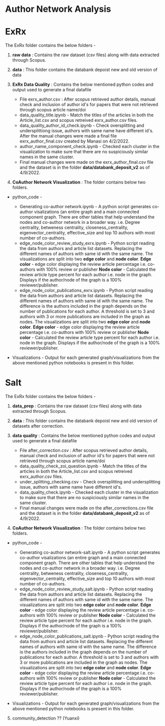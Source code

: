 # Author Network Analysis

# ExRx
The ExRx folder contains the below folders -
  1. **raw data** : Contains the raw dataset (csv files) along with data extracted through Scopus.  
  2. **data** : This folder contains the databank depoist new and old version of data
  3. **ExRx Data Quality** : Contains the below mentioned python codes and output used to generate a final datafile 
     - File exrx_author.csv : After scopus retrieved author details, manual check and inclusion of author id's for papers that were not retrieved through scopus article name/doi
     - data_quality_title.ipynb - Match the titles of the articles in both the Article_list.csv and scopus retreived exrx_author.csv files.
     - data_quality_author_id_check.ipynb - Check oversplitting and undersplittiong issue, authors with same name have different id's.
       After the manual changes were made a final file exrx_author_final.csv created by Manasi on 4/2/2022.
     - author_name_component_check.ipynb - Checked each cluster in the visualization to make sure that there are no suspiciously similar names in the same cluster.
     - Final manual changes were made on the exrx_author_final.csv file and the dataset is in the folder **data/databank_deposit_v2** as of 4/9/2022.
      
  4. **CoAuthor Network Visualization** : The folder contains below two folders.
     
  * python_code - 
    - Generating co-author network.ipynb - A python script generates co-author visalizations (an entire graph and a main connected component graph. There are other tables that help understand the nodes and co-author network in a broader way. i.e. Degree centrality, betweness centrality, closeness_centrality, eigenvector_centrality, effective_size and top 10 authors with most number of co-authors.
    - edge_node_color_review_study_exrx.ipynb - Python script reading the data from authors and article list datasets. Replacing the different names of authors with same id with the same name. The visualizations are split into two **edge color** and **node color**. 
      **Edge color** - edge color displaying the review article percentage i.e. co-authors with 100% review or publisher 
      **Node color** - Calculated the review article type percent for each author i.e. node in the graph. Displays if the author/node of the graph is a 100% reviewer/publisher.
    - edge_node_color_publications_exrx.ipynb - Python script reading the data from authors and article list datasets. Replacing the different names of authors with same id with the same name. The difference is the authors included in the graph depends on the number of publications for each author. A threshold is set to 3 and authors with 3 or more publications are included in the graph as nodes. The visualizations are split into two **edge color** and **node color**. 
      **Edge color** - edge color displaying the review article percentage i.e. co-authors with 100% review or publisher 
      **Node color** - Calculated the review article type percent for each author i.e. node in the graph. Displays if the author/node of the graph is a 100% reviewer/publisher.
    
  * Visualizations - 
    Output for each generated graph/visualizations from the above mentioned python notebooks is present in this folder.
    
# Salt 
The ExRx folder contains the below folders -
  1. **data_prep** : Contains the raw dataset (csv files) along with data extracted through Scopus.  
  2. **data** : This folder contains the databank depoist new and old version of datasets after correction.
  3. **data quality** : Contains the below mentioned python codes and output used to generate a final datafile 
     - File after_correction.csv : After scopus retrieved author details, manual check and inclusion of author id's for papers that were not retrieved through scopus article name/doi
     - data_quality_check_zoi_question.ipynb - Match the titles of the articles in both the Article_list.csv and scopus retreived exrx_author.csv files.
     - under_splitting_checking.csv - Check oversplitting and undersplitting issue, authors with same name have different id's.
     - data_quality_check.ipynb - Checked each cluster in the visualization to make sure that there are no suspiciously similar names in the same cluster.
     - Final manual changes were made on the after_corrections.csv file and the dataset is in the folder **data/databank_deposit_v2** as of 4/9/2022.
      
  4. **CoAuthor Network Visualization** : The folder contains below two folders.
     
  * python_code - 
    - Generating co-author network-salt.ipynb - A python script generates co-author visalizations (an entire graph and a main connected component graph. There are other tables that help understand the nodes and co-author network in a broader way. i.e. Degree centrality, betweness centrality, closeness_centrality, eigenvector_centrality, effective_size and top 10 authors with most number of co-authors.
    - edge_node_color_review_study_salt.ipynb - Python script reading the data from authors and article list datasets. Replacing the different names of authors with same id with the same name. The visualizations are split into two **edge color** and **node color**. 
      **Edge color** - edge color displaying the review article percentage i.e. co-authors with 100% review or publisher 
      **Node color** - Calculated the review article type percent for each author i.e. node in the graph. Displays if the author/node of the graph is a 100% reviewer/publisher.
    - edge_node_color_publications_salt.ipynb - Python script reading the data from authors and article list datasets. Replacing the different names of authors with same id with the same name. The difference is the authors included in the graph depends on the number of publications for each author. A threshold is set to 3 and authors with 3 or more publications are included in the graph as nodes. The visualizations are split into two **edge color** and **node color**. 
      **Edge color** - edge color displaying the review article percentage i.e. co-authors with 100% review or publisher 
      **Node color** - Calculated the review article type percent for each author i.e. node in the graph. Displays if the author/node of the graph is a 100% reviewer/publisher.
    
  * Visualizations - 
    Output for each generated graph/visualizations from the above mentioned python notebooks is present in this folder.
    
   5. community_detection ?? (Yuanxi)
    
    
 
